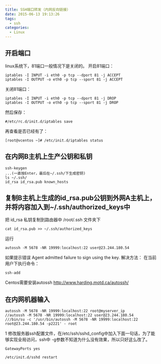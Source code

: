 ```yaml
---
title: SSH端口转发（内网反向链接）
date: 2015-06-13 19:13:26
tags:
  - ssh
categories:
  - Linux
---
```

## 开启端口

linux系统下，81端口一般情况下是关闭的。
开启81端口：

    iptables -I INPUT -i eth0 -p tcp --dport 81 -j ACCEPT
    iptables -I OUTPUT -o eth0 -p tcp --sport 81 -j ACCEPT

关闭81端口：

    iptables -I INPUT -i eth0 -p tcp --dport 81 -j DROP
    iptables -I OUTPUT -o eth0 -p tcp --sport 81 -j DROP
 
然后保存： 

    #/etc/rc.d/init.d/iptables save 

再查看是否已经有了： 

    [root@vcentos ~]# /etc/init.d/iptables status

## 在内网B主机上生产公钥和私钥

    ssh-keygen
    ...(一直按Enter，最后在~/.ssh/下生成密钥)
    ls ~/.ssh/
    id_rsa id_rsa.pub known_hosts

 
## 复制B主机上生成的id_rsa.pub公钥到外网A主机上，并将内容加入到~/.ssh/authorized_keys中
把 id_rsa 私钥复制到路由器中 /root/.ssh 文件夹下

    cat id_rsa.pub >> ~/.ssh/authorized_keys

运行

    autossh -M 5678 -NR 19999:localhost:22 user@23.244.180.54

如果提示错误
Agent admitted failure to sign using the key. 
解决方法：
在当前用户下执行命令：

    ssh-add

Centos需要安装autossh
http://www.harding.motd.ca/autossh/

## 在内网机器输入

    autossh -M 5678 -NR 19999:localhost:22 root@myserver_ip
    //autossh -M 5678 -NR 19999:localhost:22 user@23.244.180.54
    ///bin/su -c '/usr/bin/autossh -M 5678 -NR 19999:localhost:22 root@23.244.180.54 -p2221' - root

1 修改服务器ssh配置文件，在/etc/ssh/sshd_config中加入下面一句话，为了能够实现全局访问，ssh中 -g参数不知道为什么没有效果，所以只好这么改了。

    GatewayPorts yes  
    
    /etc/init.d/sshd restart
